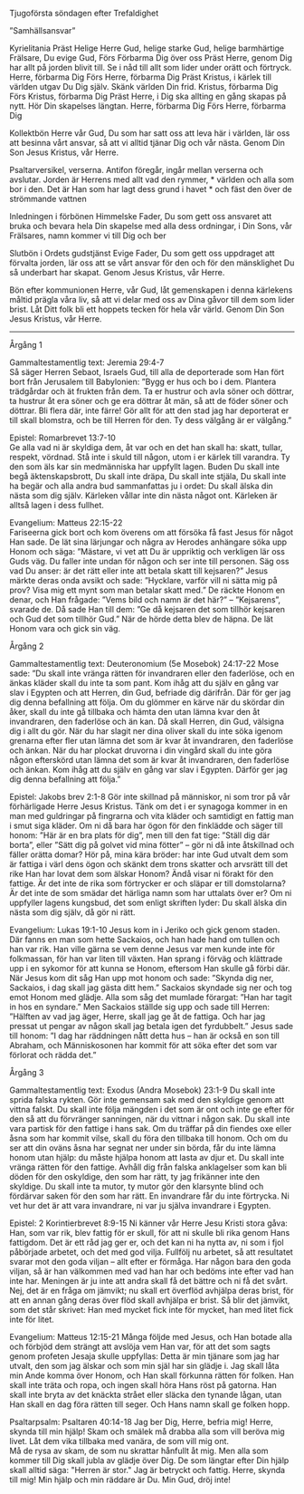 ﻿Tjugoförsta söndagen efter Trefaldighet




”Samhällsansvar”




Kyrielitania
Präst        Helige Herre Gud, helige starke Gud, helige barmhärtige Frälsare, Du evige Gud,
Förs        Förbarma Dig över oss
Präst        Herre, genom Dig har allt på jorden blivit till. Se i nåd till allt som lider under orätt och förtryck. Herre, förbarma Dig
Förs        Herre, förbarma Dig
Präst        Kristus, i kärlek till världen utgav Du Dig själv. Skänk världen Din frid. Kristus, förbarma Dig
Förs        Kristus, förbarma Dig
Präst        Herre, i Dig ska allting en gång skapas på nytt. Hör Din skapelses längtan. Herre, förbarma Dig
Förs        Herre, förbarma Dig




Kollektbön
Herre vår Gud, Du som har satt oss att leva här i världen, lär oss att besinna vårt ansvar, så att vi alltid tjänar Dig och vår nästa.
Genom Din Son Jesus Kristus, vår Herre.




Psaltarversikel, verserna. Antifon föregår, ingår mellan verserna och avslutar.
Jorden är Herrens med allt vad den rymmer, * världen och alla som bor i den.
Det är Han som har lagt dess grund i havet * och fäst den över de strömmande vattnen




Inledningen i förbönen
Himmelske Fader, Du som gett oss ansvaret att bruka och bevara hela Din skapelse med alla dess ordningar, i Din Sons, vår Frälsares, namn kommer vi till Dig och ber




Slutbön i Ordets gudstjänst
Evige Fader, Du som gett oss uppdraget att förvalta jorden, lär oss att se vårt ansvar för den och för den mänsklighet Du så underbart har skapat.
Genom Jesus Kristus, vår Herre.




Bön efter kommunionen
Herre, vår Gud, låt gemenskapen i denna kärlekens måltid prägla våra liv, så att vi delar med oss av Dina gåvor till dem som lider brist. Låt Ditt folk bli ett hoppets tecken för hela vår värld. Genom Din Son Jesus Kristus, vår Herre.








________________
Årgång 1




Gammaltestamentlig text: Jeremia 29:4-7  
Så säger Herren Sebaot, Israels Gud, till alla de deporterade som Han fört bort från Jerusalem till Babylonien: ”Bygg er hus och bo i dem. Plantera trädgårdar och ät frukten från dem. Ta er hustrur och avla söner och döttrar, ta hustrur åt era söner och ge era döttrar åt män, så att de föder söner och döttrar. Bli flera där, inte färre! Gör allt för att den stad jag har deporterat er till skall blomstra, och be till Herren för den. Ty dess välgång är er välgång.” 




Epistel: Romarbrevet 13:7-10  
Ge alla vad ni är skyldiga dem, åt var och en det han skall ha: skatt, tullar, respekt, vördnad. Stå inte i skuld till någon, utom i er kärlek till varandra. Ty den som äls kar sin medmänniska har uppfyllt lagen. Buden Du skall inte begå äktenskapsbrott, Du skall inte dräpa, Du skall inte stjäla, Du skall inte ha begär och alla andra bud sammanfattas ju i ordet: Du skall älska din nästa som dig själv. Kärleken vållar inte din nästa något ont. Kärleken är alltså lagen i dess fullhet. 




Evangelium: Matteus 22:15-22  
Fariseerna gick bort och kom överens om att försöka få fast Jesus för något Han sade. De lät sina lärjungar och några av Herodes anhängare söka upp Honom och säga: ”Mästare, vi vet att Du är uppriktig och verkligen lär oss Guds väg. Du faller inte undan för någon och ser inte till personen. Säg oss vad Du anser: är det rätt eller inte att betala skatt till kejsaren?” Jesus märkte deras onda avsikt och sade: ”Hycklare, varför vill ni sätta mig på prov? Visa mig ett mynt som man betalar skatt med.” De räckte Honom en denar, och Han frågade: ”Vems bild och namn är det här?” – ”Kejsarens”, svarade de. Då sade Han till dem: ”Ge då kejsaren det som tillhör kejsaren och Gud det som tillhör Gud.” När de hörde detta blev de häpna. De lät Honom vara och gick sin väg. 








Årgång 2




Gammaltestamentlig text: Deuteronomium (5e Mosebok) 24:17-22
Mose sade: ”Du skall inte vränga rätten för invandraren eller den faderlöse, och en änkas kläder skall du inte ta som pant. Kom ihåg att du själv en gång var slav i Egypten och att Herren, din Gud, befriade dig därifrån. Där för ger jag dig denna befallning att följa. 
Om du glömmer en kärve när du skördar din åker, skall du inte gå tillbaka och hämta den utan lämna kvar den åt invandraren, den faderlöse och än kan. Då skall Herren, din Gud, välsigna dig i allt du gör. När du har slagit ner dina oliver skall du inte söka igenom grenarna efter fler utan lämna det som är kvar åt invandraren, den faderlöse och änkan. När du har plockat druvorna i din vingård skall du inte göra någon efterskörd utan lämna det som är kvar åt invandraren, den faderlöse och änkan. Kom ihåg att du själv en gång var slav i Egypten. Därför ger jag dig denna befallning att följa.”




Epistel: Jakobs brev 2:1-8
Gör inte skillnad på människor, ni som tror på vår förhärligade Herre Jesus Kristus. Tänk om det i er synagoga kommer in en man med guldringar på fingrarna och vita kläder och samtidigt en fattig man i smut siga kläder. Om ni då bara har ögon för den finklädde och säger till honom: ”Här är en bra plats för dig”, men till den fat tige: ”Ställ dig där borta”, eller ”Sätt dig på golvet vid mina fötter” – gör ni då inte åtskillnad och fäller orätta domar? 
Hör på, mina kära bröder: har inte Gud utvalt dem som är fattiga i värl dens ögon och skänkt dem trons skatter och arvsrätt till det rike Han har lovat dem som älskar Honom? Ändå visar ni förakt för den fattige. Är det inte de rika som förtrycker er och släpar er till domstolarna? Är det inte de som smädar det härliga namn som har uttalats över er? 
Om ni uppfyller lagens kungsbud, det som enligt skriften lyder: Du skall älska din nästa som dig själv, då gör ni rätt.




Evangelium: Lukas 19:1-10
Jesus kom in i Jeriko och gick genom staden. Där fanns en man som hette Sackaios, och han hade hand om tullen och han var rik. Han ville gärna se vem denne Jesus var men kunde inte för folkmassan, för han var liten till växten. Han sprang i förväg och klättrade upp i en sykomor för att kunna se Honom, eftersom Han skulle gå förbi där. När Jesus kom dit såg Han upp mot honom och sade: ”Skynda dig ner, Sackaios, i dag skall jag gästa ditt hem.” 
Sackaios skyndade sig ner och tog emot Honom med glädje. Alla som såg det mumlade förargat: ”Han har tagit in hos en syndare.” Men Sackaios ställde sig upp och sade till Herren: ”Hälften av vad jag äger, Herre, skall jag ge åt de fattiga. Och har jag pressat ut pengar av någon skall jag betala igen det fyrdubbelt.” Jesus sade till honom: ”I dag har räddningen nått detta hus – han är också en son till Abraham, och Människosonen har kommit för att söka efter det som var förlorat och rädda det.”








Årgång 3




Gammaltestamentlig text: Exodus (Andra Mosebok) 23:1-9 
Du skall inte sprida falska rykten. Gör inte gemensam sak med den skyldige genom att vittna falskt. Du skall inte följa mängden i det som är ont och inte ge efter för den så att du förvränger sanningen, när du vittnar i någon sak. Du skall inte vara partisk för den fattige i hans sak. 
Om du träffar på din fiendes oxe eller åsna som har kommit vilse, skall du föra den tillbaka till honom. Och om du ser att din oväns åsna har segnat ner under sin börda, får du inte lämna honom utan hjälp: du måste hjälpa honom att lasta av djur et. Du skall inte vränga rätten för den fattige. Avhåll dig från falska anklagelser som kan bli döden för den oskyldige, den som har rätt, ty jag frikänner inte den skyldige. Du skall inte ta mutor, ty mutor gör den klarsynte blind och fördärvar saken för den som har rätt. 
En invandrare får du inte förtrycka. Ni vet hur det är att vara invandrare, ni var ju själva invandrare i Egypten. 




Epistel: 2 Korintierbrevet 8:9-15 
Ni känner vår Herre Jesu Kristi stora gåva: Han, som var rik, blev fattig för er skull, för att ni skulle bli rika genom Hans fattigdom. Det är ett råd jag ger er, och det kan ni ha nytta av, ni som i fjol påbörjade arbetet, och det med god vilja. Fullfölj nu arbetet, så att resultatet svarar mot den goda viljan – allt efter er förmåga. Har någon bara den goda viljan, så är han välkommen med vad han har och bedöms inte efter vad han inte har. Meningen är ju inte att andra skall få det bättre och ni få det svårt. Nej, det är en fråga om jämvikt; nu skall ert överflöd avhjälpa deras brist, för att en annan gång deras över flöd skall avhjälpa er brist. Så blir det jämvikt, som det står skrivet: Han med mycket fick inte för mycket, han med litet fick inte för litet.




Evangelium: Matteus 12:15-21
Många följde med Jesus, och Han botade alla och förbjöd dem strängt att avslöja vem Han var, för att det som sagts genom profeten Jesaja skulle uppfyllas: Detta är min tjänare som jag har utvalt, den som jag älskar och som min själ har sin glädje i. Jag skall låta min Ande komma över Honom, och Han skall förkunna rätten för folken. Han skall inte träta och ropa, och ingen skall höra Hans röst på gatorna. Han skall inte bryta av det knäckta strået eller släcka den tynande lågan, utan Han skall en dag föra rätten till seger. Och Hans namn skall ge folken hopp.








Psaltarpsalm: Psaltaren 40:14-18
Jag ber Dig, Herre, befria mig! Herre, skynda till min hjälp! 
Skam och smälek må drabba alla som vill beröva mig livet. Låt dem vika tillbaka med vanära, de som vill mig ont.  
Må de rysa av skam, de som nu skrattar hånfullt åt mig. Men alla som kommer till Dig skall jubla av glädje över Dig. 
De som längtar efter Din hjälp skall alltid säga: "Herren är stor." 
Jag är betryckt och fattig. Herre, skynda till mig! 
Min hjälp och min räddare är Du. Min Gud, dröj inte!